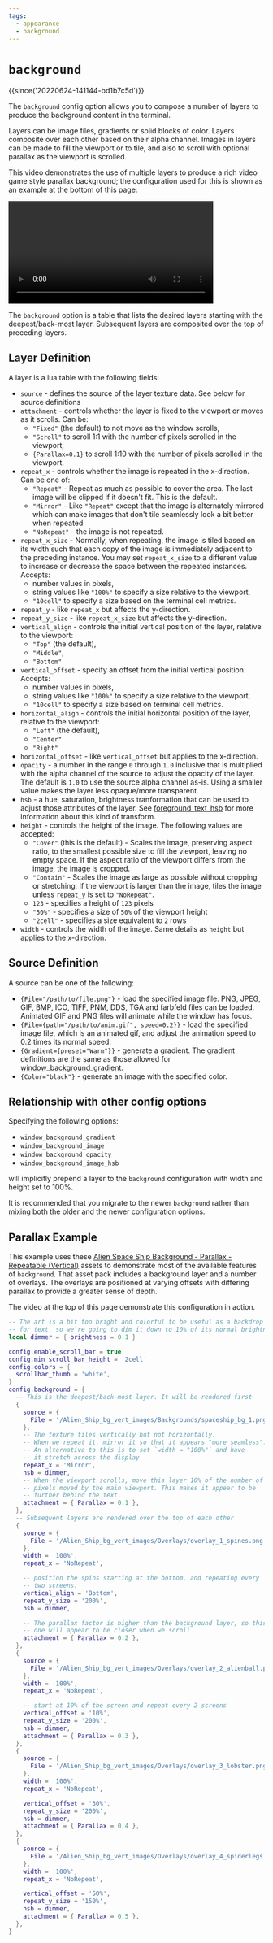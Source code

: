 ```yaml
---
tags:
  - appearance
  - background
---
```

# `background`

{{since('20220624-141144-bd1b7c5d')}}

The `background` config option allows you to compose a number of layers to
produce the background content in the terminal.

Layers can be image files, gradients or solid blocks of color. Layers composite
over each other based on their alpha channel. Images in layers can be made to
fill the viewport or to tile, and also to scroll with optional parallax as the
viewport is scrolled.

This video demonstrates the use of multiple layers to produce a rich video game
style parallax background; the configuration used for this is shown as an
example at the bottom of this page:

<video width="80%" controls src="../../../screenshots/weenyterm-parallax-2.mp4" loop></video>

The `background` option is a table that lists the desired layers starting with
the deepest/back-most layer.  Subsequent layers are composited over the top of
preceding layers.


## Layer Definition

A layer is a lua table with the following fields:

* `source` - defines the source of the layer texture data. See below for source definitions
* `attachment` - controls whether the layer is fixed to the viewport or moves as it scrolls. Can be:
    * `"Fixed"` (the default) to not move as the window scrolls,
    * `"Scroll"` to scroll 1:1 with the number of pixels scrolled in the viewport,
    * `{Parallax=0.1}` to scroll 1:10 with the number of pixels scrolled in the viewport.
* `repeat_x` - controls whether the image is repeated in the x-direction. Can be one of:
    * `"Repeat"` - Repeat as much as possible to cover the area. The last image will be clipped if it doesn't fit.  This is the default.
    * `"Mirror"` - Like `"Repeat"` except that the image is alternately mirrored which can make images that don't tile seamlessly look a bit better when repeated
    * `"NoRepeat"` - the image is not repeated.
* `repeat_x_size` - Normally, when repeating, the image is tiled based on its width such that each copy of the image is immediately adjacent to the preceding instance.  You may set `repeat_x_size` to a different value to increase or decrease the space between the repeated instances.  Accepts:
    * number values in pixels,
    * string values like `"100%"` to specify a size relative to the viewport,
    * `"10cell"` to specify a size based on the terminal cell metrics.
* `repeat_y` - like `repeat_x` but affects the y-direction.
* `repeat_y_size` - like `repeat_x_size` but affects the y-direction.
* `vertical_align` - controls the initial vertical position of the layer, relative to the viewport:
    * `"Top"` (the default),
    * `"Middle"`,
    * `"Bottom"`
* `vertical_offset` - specify an offset from the initial vertical position.  Accepts:
    * number values in pixels,
    * string values like `"100%"` to specify a size relative to the viewport,
    * `"10cell"` to specify a size based on terminal cell metrics.
* `horizontal_align` - controls the initial horizontal position of the layer, relative to the viewport:
    * `"Left"` (the default),
    * `"Center"`
    * `"Right"`
* `horizontal_offset` - like `vertical_offset` but applies to the x-direction.
* `opacity` - a number in the range `0` through `1.0` inclusive that is multiplied with the alpha channel of the source to adjust the opacity of the layer. The default is `1.0` to use the source alpha channel as-is. Using a smaller value makes the layer less opaque/more transparent.
* `hsb` - a hue, saturation, brightness tranformation that can be used to adjust those attributes of the layer. See [foreground_text_hsb](foreground_text_hsb.md) for more information about this kind of transform.
* `height` - controls the height of the image. The following values are accepted:
    * `"Cover"` (this is the default) - Scales the image, preserving aspect ratio, to the smallest possible size to fill the viewport, leaving no empty space.  If the aspect ratio of the viewport differs from the image, the image is cropped.
    * `"Contain"` - Scales the image as large as possible without cropping or stretching. If the viewport is larger than the image, tiles the image unless `repeat_y` is set to `"NoRepeat"`.
    * `123` - specifies a height of `123` pixels
    * `"50%"` - specifies a size of `50%` of the viewport height
    * `"2cell"` - specifies a size equivalent to `2` rows
* `width` - controls the width of the image. Same details as `height` but applies to the x-direction.

## Source Definition

A source can be one of the following:

* `{File="/path/to/file.png"}` - load the specified image file.  PNG, JPEG,
  GIF, BMP, ICO, TIFF, PNM, DDS, TGA and farbfeld files can be loaded.
  Animated GIF and PNG files will animate while the window has focus.
* `{File={path="/path/to/anim.gif", speed=0.2}}` - load the specified image file, which is an animated gif, and adjust the animation speed to 0.2 times its normal speed.
* `{Gradient={preset="Warm"}}` - generate a gradient. The gradient definitions
  are the same as those allowed for [window_background_gradient](window_background_gradient.md).
* `{Color="black"}` - generate an image with the specified color.

## Relationship with other config options

Specifying the following options:

* `window_background_gradient`
* `window_background_image`
* `window_background_opacity`
* `window_background_image_hsb`

will implicitly prepend a layer to the `background` configuration with width
and height set to 100%.

It is recommended that you migrate to the newer `background` rather than mixing
both the older and the newer configuration options.

## Parallax Example

This example uses these [Alien Space Ship Background - Parallax -
Repeatable
(Vertical)](https://www.gameartguppy.com/shop/space-ship-background-repeatable-vertical/)
assets to demonstrate most of the available features of `background`. That asset pack includes a background layer and a number of overlays. The overlays are positioned at varying offsets with differing parallax to provide a greater sense of depth.

The video at the top of this page demonstrate this configuration in action.

```lua
-- The art is a bit too bright and colorful to be useful as a backdrop
-- for text, so we're going to dim it down to 10% of its normal brightness
local dimmer = { brightness = 0.1 }

config.enable_scroll_bar = true
config.min_scroll_bar_height = '2cell'
config.colors = {
  scrollbar_thumb = 'white',
}
config.background = {
  -- This is the deepest/back-most layer. It will be rendered first
  {
    source = {
      File = '/Alien_Ship_bg_vert_images/Backgrounds/spaceship_bg_1.png',
    },
    -- The texture tiles vertically but not horizontally.
    -- When we repeat it, mirror it so that it appears "more seamless".
    -- An alternative to this is to set `width = "100%"` and have
    -- it stretch across the display
    repeat_x = 'Mirror',
    hsb = dimmer,
    -- When the viewport scrolls, move this layer 10% of the number of
    -- pixels moved by the main viewport. This makes it appear to be
    -- further behind the text.
    attachment = { Parallax = 0.1 },
  },
  -- Subsequent layers are rendered over the top of each other
  {
    source = {
      File = '/Alien_Ship_bg_vert_images/Overlays/overlay_1_spines.png',
    },
    width = '100%',
    repeat_x = 'NoRepeat',

    -- position the spins starting at the bottom, and repeating every
    -- two screens.
    vertical_align = 'Bottom',
    repeat_y_size = '200%',
    hsb = dimmer,

    -- The parallax factor is higher than the background layer, so this
    -- one will appear to be closer when we scroll
    attachment = { Parallax = 0.2 },
  },
  {
    source = {
      File = '/Alien_Ship_bg_vert_images/Overlays/overlay_2_alienball.png',
    },
    width = '100%',
    repeat_x = 'NoRepeat',

    -- start at 10% of the screen and repeat every 2 screens
    vertical_offset = '10%',
    repeat_y_size = '200%',
    hsb = dimmer,
    attachment = { Parallax = 0.3 },
  },
  {
    source = {
      File = '/Alien_Ship_bg_vert_images/Overlays/overlay_3_lobster.png',
    },
    width = '100%',
    repeat_x = 'NoRepeat',

    vertical_offset = '30%',
    repeat_y_size = '200%',
    hsb = dimmer,
    attachment = { Parallax = 0.4 },
  },
  {
    source = {
      File = '/Alien_Ship_bg_vert_images/Overlays/overlay_4_spiderlegs.png',
    },
    width = '100%',
    repeat_x = 'NoRepeat',

    vertical_offset = '50%',
    repeat_y_size = '150%',
    hsb = dimmer,
    attachment = { Parallax = 0.5 },
  },
}
```
